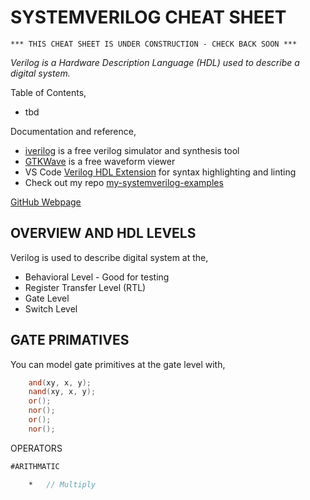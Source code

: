 # SYSTEMVERILOG CHEAT SHEET

```text
*** THIS CHEAT SHEET IS UNDER CONSTRUCTION - CHECK BACK SOON ***
```

_Verilog is a Hardware Description Language (HDL) used to describe a digital system._

Table of Contents,

* tbd

Documentation and reference,

* [iverilog](https://github.com/JeffDeCola/my-cheat-sheets/tree/master/hardware/tools/simulation/iverilog-cheat-sheet)
  is a free verilog simulator and synthesis tool
* [GTKWave](https://github.com/JeffDeCola/my-cheat-sheets/tree/master/hardware/tools/simulation/gtkwave-cheat-sheet)
  is a free waveform viewer
* VS Code [Verilog HDL Extension](https://github.com/JeffDeCola/my-cheat-sheets/blob/master/software/development/development-environments/visual-studio-code-cheat-sheet/verilog-hdl-extension.md)
 for syntax highlighting and linting
* Check out my repo [my-systemverilog-examples](https://github.com/JeffDeCola/my-systemverilog-examples)

[GitHub Webpage](https://jeffdecola.github.io/my-cheat-sheets/)

## OVERVIEW AND HDL LEVELS

Verilog is used to describe digital system at the,

* Behavioral Level - Good for testing
* Register Transfer Level (RTL)
* Gate Level
* Switch Level

## GATE PRIMATIVES

You can model gate primitives at the gate level with,

```verilog
    and(xy, x, y);
    nand(xy, x, y);
    or();
    nor();
    or();
    nor();
```

OPERATORS

```verilog
#ARITHMATIC

    *   // Multiply



```